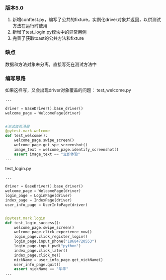 ### 版本5.0
1. 新增conftest.py，编写了公共的fixture，实例化driver对象并返回，以供测试方法在运行时使用
2. 新增了test_login.py模块中的异常用例
3. 完善了获取toast的公共方法和fixture


### 缺点
数据和方法对象未分离，直接写死在测试方法中


### 编写思路
如果这样写，又会出现driver对象覆盖的问题：
test_welcome.py
```python
...

driver = BaseDriver().base_driver()
welcome_page = WelcomePage(driver)


#测试首页滑屏
@pytest.mark.welcome
def test_welcome():
    welcome_page.swipe_screen()
    welcome_page.get_spe_screenshot()
    image_text = welcome_page.identify_screenshot()
    assert image_text == "立即体验"
...
```
test_login.py
```python
...

driver = BaseDriver().base_driver()
welcome_page = WelcomePage(driver)
login_page = LoginPage(driver)
index_page = IndexPage(driver)
user_info_page = UserInfoPage(driver)


@pytest.mark.login
def test_login_success():
    welcome_page.swipe_screen()
    welcome_page.click_experience_now()
    login_page.click_register_login()
    login_page.input_phone("18684720553")
    login_page.input_pwd("python")
    index_page.click_later()
    index_page.click_me()
    nickName = user_info_page.get_nickName()
    user_info_page.quit()
    assert nickName == "华华"
...
```
